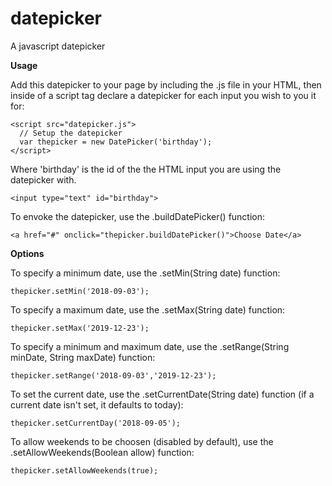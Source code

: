 # datepicker
A javascript datepicker

**Usage**

Add this datepicker to your page by including the .js file in your HTML, then inside of a script tag declare a datepicker for each input you wish to you it for:

    <script src="datepicker.js">
      // Setup the datepicker
      var thepicker = new DatePicker('birthday');
    </script>
    
Where 'birthday' is the id of the the HTML input you are using the datepicker with.
  
    <input type="text" id="birthday">

To envoke the datepicker, use the .buildDatePicker() function:

    <a href="#" onclick="thepicker.buildDatePicker()">Choose Date</a>

**Options**

To specify a minimum date, use the .setMin(String date) function:

    thepicker.setMin('2018-09-03');
    
To specify a maximum date, use the .setMax(String date) function:

    thepicker.setMax('2019-12-23');
    
To specify a minimum and maximum date, use the .setRange(String minDate, String maxDate) function:

    thepicker.setRange('2018-09-03','2019-12-23');
    
To set the current date, use the .setCurrentDate(String date) function (if a current date isn't set, it defaults to today):

    thepicker.setCurrentDay('2018-09-05');
    
To allow weekends to be choosen (disabled by default), use the .setAllowWeekends(Boolean allow) function:

    thepicker.setAllowWeekends(true);
    
